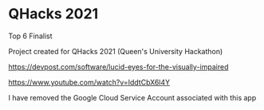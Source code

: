 # QHacks 2021
 Top 6 Finalist
 
 Project created for QHacks 2021 (Queen's University Hackathon) 
 
 https://devpost.com/software/lucid-eyes-for-the-visually-impaired
 
 https://www.youtube.com/watch?v=IddtCbX6l4Y
 
 I have removed the Google Cloud Service Account associated with this app

